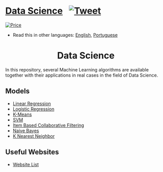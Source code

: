 # [Data Science](https://paulolima.xyz/) &nbsp; [![Tweet](https://img.shields.io/twitter/url/http/shields.io.svg?style=social)](https://twitter.com/intent/tweet?text=Start%20your%20projects%20faster%20with%20these%20amazing%20projects&url=https://paulolima.xyz/&via=paulolima18&hashtags=coding,c++,python,java,android,developers) &nbsp;

[![Price](https://img.shields.io/badge/price-FREE-0098f7.svg)](https://github.com/froala/design-blocks/blob/master/LICENSE)

* Read this in other languages: [English](README.md), [Portuguese](README.pt.md)

<div align="center">
	<h1><strong>Data Science</strong></h1>
</div>

In this repository, several Machine Learning algorithms are available together with their applications in real cases in the field of Data Science.

## Models

  * [Linear Regression](/LinearRegression)
  * [Logistic Regression](/LogisticRegression)
  * [K-Means](/K-Means)
  * [SVM](/SVM)
  * [Item Based Collaborative Filtering](/ItemBasedCF)
  * [Naive Bayes](/NaiveBayes)
  * [K Nearest Neighbor](/KNN)

## Useful Websites

  * [Website List](DB.md)
